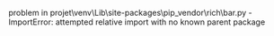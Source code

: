problem in projet\venv\Lib\site-packages\pip\_vendor\rich\bar.py - ImportError: attempted relative import with no known parent package
